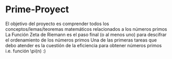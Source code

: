 # Prime-Proyect
El objetivo del proyecto es comprender todos los conceptos/lemas/teoremas matemáticos relacionados a los números primos
La Función Zeta de Riemann es el paso final (o al menos uno) para descifrar el ordenamiento de los números primos
Una de las primeras tareas que debo atender es la cuestión de la eficiencia para obtener números primos i.e. función \pi(n)
:)
